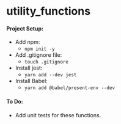 # utility_functions

#### Project Setup:
* Add npm:
  * `npm init -y`
* Add .gitignore file:
  * `touch .gitignore`
* Install jest:
  * `yarn add --dev jest`
* Install Babel:
  * `yarn add @babel/present-env --dev`

#### To Do:
* Add unit tests for these functions.
